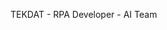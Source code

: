 TEKDAT - RPA Developer - AI Team

<!---
3-jisa/3-jisa is a ✨ special ✨ repository because its `README.md` (this file) appears on your GitHub profile.
You can click the Preview link to take a look at your changes.
--->
